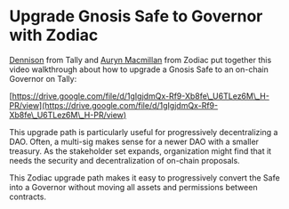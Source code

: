 # Upgrade Gnosis Safe to Governor with Zodiac

[Dennison](https://twitter.com/dennisonbertram) from Tally and [Auryn Macmillan](https://twitter.com/auryn\_macmillan) from Zodiac put together this video walkthrough about how to upgrade a Gnosis Safe to an on-chain Governor on Tally:

[https://drive.google.com/file/d/1gIgjdmQx-Rf9-Xb8fe\_U6TLez6M\_H-PR/view](https://drive.google.com/file/d/1gIgjdmQx-Rf9-Xb8fe\_U6TLez6M\_H-PR/view)

This upgrade path is particularly useful for progressively decentralizing a DAO. Often, a multi-sig makes sense for a newer DAO with a smaller treasury. As the stakeholder set expands, organization might find that it needs the security and decentralization of on-chain proposals.

This Zodiac upgrade path makes it easy to progressively convert the Safe into a Governor without moving all assets and permissions between contracts.
